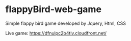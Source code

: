 # flappyBird-web-game
Simple flappy bird game developed by Jquery, Html, CSS

Live game:
https://dfnulpc2b4tiv.cloudfront.net/
